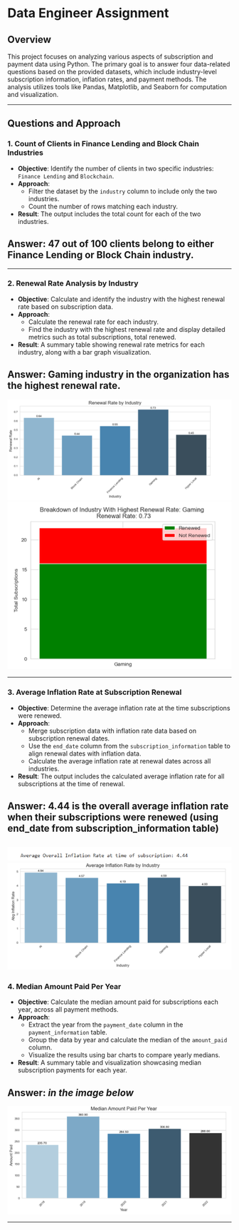 # **Data Engineer Assignment**

## **Overview**
This project focuses on analyzing various aspects of subscription and payment data using Python. The primary goal is to answer four data-related questions based on the provided datasets, which include industry-level subscription information, inflation rates, and payment methods. The analysis utilizes tools like Pandas, Matplotlib, and Seaborn for computation and visualization.

---

## **Questions and Approach**
### **1. Count of Clients in Finance Lending and Block Chain Industries**
- **Objective**: Identify the number of clients in two specific industries: `Finance Lending` and `Blockchain`.
- **Approach**:
  - Filter the dataset by the `industry` column to include only the two industries.
  - Count the number of rows matching each industry.
- **Result**: The output includes the total count for each of the two industries.
## Answer: 47 out of 100 clients belong to either Finance Lending or Block Chain industry.

---

### **2. Renewal Rate Analysis by Industry**
- **Objective**: Calculate and identify the industry with the highest renewal rate based on subscription data.
- **Approach**:
  - Calculate the renewal rate for each industry.
  - Find the industry with the highest renewal rate and display detailed metrics such as total subscriptions, total renewed.
- **Result**: A summary table showing renewal rate metrics for each industry, along with a bar graph visualization.
## Answer: Gaming industry in the organization has the highest renewal rate.
![Renewal Rate Chart](images/renewal_rate1.png)
![Industry with highest Renewal Rate](images/renewal_rate2.png)

---

### **3. Average Inflation Rate at Subscription Renewal**
- **Objective**: Determine the average inflation rate at the time subscriptions were renewed.
- **Approach**:
  - Merge subscription data with inflation rate data based on subscription renewal dates.
  - Use the `end_date` column from the `subscription_information` table to align renewal dates with inflation data.
  - Calculate the average inflation rate at renewal dates across all industries.
- **Result**: The output includes the calculated average inflation rate for all subscriptions at the time of renewal.
## Answer: 4.44 is the overall average inflation rate when their subscriptions were renewed (using end_date from subscription_information table)
![Avg Overall Inflation Rate](images/inflation_rate2.png)
![Avg Inflation Rate by Industry](images/inflation_rate1.png) 
---

### **4. Median Amount Paid Per Year**
- **Objective**: Calculate the median amount paid for subscriptions each year, across all payment methods.
- **Approach**:
  - Extract the year from the `payment_date` column in the `payment_information` table.
  - Group the data by year and calculate the median of the `amount_paid` column.
  - Visualize the results using bar charts to compare yearly medians.
- **Result**: A summary table and visualization showcasing median subscription payments for each year.
## Answer: *in the image below*
![Median Amount Chart](images/median_amount1.png)

---
